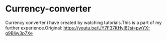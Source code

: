 # Currency-converter
Currency converter i have created by watching tutorials.This is a part of my further experience.Original: https://youtu.be/UY7F37KHyI8?si=pwYX-g9Bliw3p7Xe
